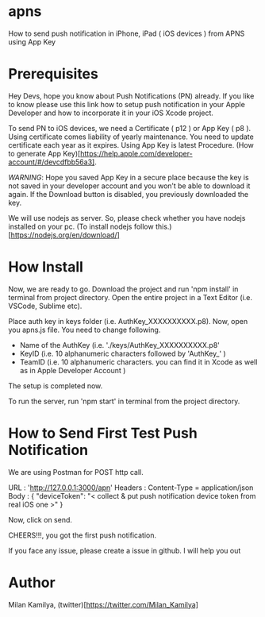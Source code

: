 # apns
How to send push notification in iPhone, iPad ( iOS devices ) from APNS using App Key

# Prerequisites
Hey Devs, hope you know about Push Notifications (PN) already. If you like to know please use this link how to setup push notification in your Apple Developer and how to incorporate it in your iOS Xcode project.

To send PN to iOS devices, we need a Certificate ( p12 ) or App Key ( p8 ). Using certificate comes liability of yearly maintenance. You need to update certificate each year as it expires. Using App Key is latest Procedure. (How to generate App Key)[https://help.apple.com/developer-account/#/devcdfbb56a3].

*WARNING*: Hope you saved App Key in a secure place because the key is not saved in your developer account and you won’t be able to download it again. If the Download button is disabled, you previously downloaded the key.

We will use nodejs as server. So, please check whether you have nodejs installed on your pc. (To install nodejs follow this.)[https://nodejs.org/en/download/]


# How Install
Now, we are ready to go. Download the project and run 'npm install' in terminal from project directory. Open the entire project in a Text Editor (i.e. VSCode, Sublime etc). 

Place auth key in keys folder (i.e. AuthKey_XXXXXXXXXX.p8). Now, open you apns.js file. You need to change following. 
- Name of the AuthKey (i.e. './keys/AuthKey_XXXXXXXXXX.p8' 
- KeyID (i.e. 10 alphanumeric characters followed by 'AuthKey_' )
- TeamID (i.e. 10 alphanumeric characters. you can find it in Xcode as well as in Apple Developer Account )

The setup is completed now.

To run the server, run 'npm start' in terminal from the project directory.

# How to Send First Test Push Notification
We are using Postman for POST http call. 

URL     : 'http://127.0.0.1:3000/apn'
Headers : Content-Type = application/json
Body    : {
	"deviceToken": "< collect & put push notification device token from real iOS one >"
}

Now, click on send. 

CHEERS!!!, you got the first push notification.

If you face any issue, please create a issue in github. I will help you out

# Author
Milan Kamilya, (twitter)[https://twitter.com/Milan_Kamilya]
